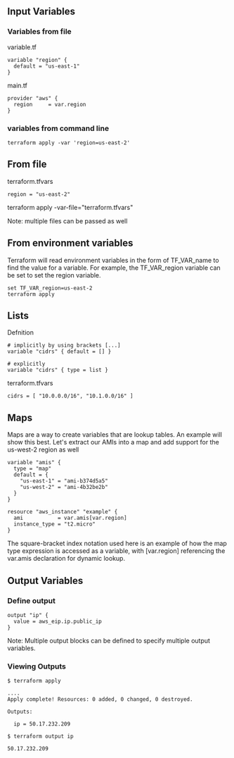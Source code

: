 ## Input Variables

### Variables from file
variable.tf
```
variable "region" {
  default = "us-east-1"
}

```
main.tf
```
provider "aws" {
  region     = var.region
}
```
### variables from command line 

```
terraform apply -var 'region=us-east-2'
```

## From file 

terraform.tfvars
```
region = "us-east-2"
```

terraform apply -var-file="terraform.tfvars" 

Note: multiple files can be passed as well 

## From environment variables

Terraform will read environment variables in the form of TF_VAR_name to find the value for a variable. For example, the TF_VAR_region variable can be set to set the region variable.

```
set TF_VAR_region=us-east-2
terraform apply
```

## Lists

Defnition
```
# implicitly by using brackets [...]
variable "cidrs" { default = [] }

# explicitly
variable "cidrs" { type = list }
```

terraform.tfvars
```
cidrs = [ "10.0.0.0/16", "10.1.0.0/16" ]
```

## Maps

Maps are a way to create variables that are lookup tables. An example will show this best. Let's extract our AMIs into a map and add support for the us-west-2 region as well

```
variable "amis" {
  type = "map"
  default = {
    "us-east-1" = "ami-b374d5a5"
    "us-west-2" = "ami-4b32be2b"
  }
}
```

```
resource "aws_instance" "example" {
  ami           = var.amis[var.region]
  instance_type = "t2.micro"
}
```

The square-bracket index notation used here is an example of how the map type expression is accessed as a variable, with [var.region] referencing the var.amis declaration for dynamic lookup.

## Output Variables

### Define output 

```
output "ip" {
  value = aws_eip.ip.public_ip
}
```
Note: Multiple output blocks can be defined to specify multiple output variables.

### Viewing Outputs

```
$ terraform apply

....
Apply complete! Resources: 0 added, 0 changed, 0 destroyed.

Outputs:

  ip = 50.17.232.209

$ terraform output ip

50.17.232.209

```